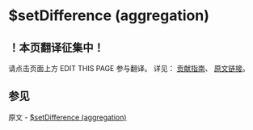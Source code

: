 # $setDifference (aggregation)

## ！本页翻译征集中！

请点击页面上方 EDIT THIS PAGE 参与翻译。
详见：
[贡献指南]( https://github.com/JinMuInfo/MongoDB-Manual-zh/blob/master/CONTRIBUTING.md )、
[原文链接](  https://docs.mongodb.com/manual/reference/operator/aggregation/setDifference/  )。

## 参见

原文 - [$setDifference (aggregation)]( https://docs.mongodb.com/manual/reference/operator/aggregation/setDifference/ )

